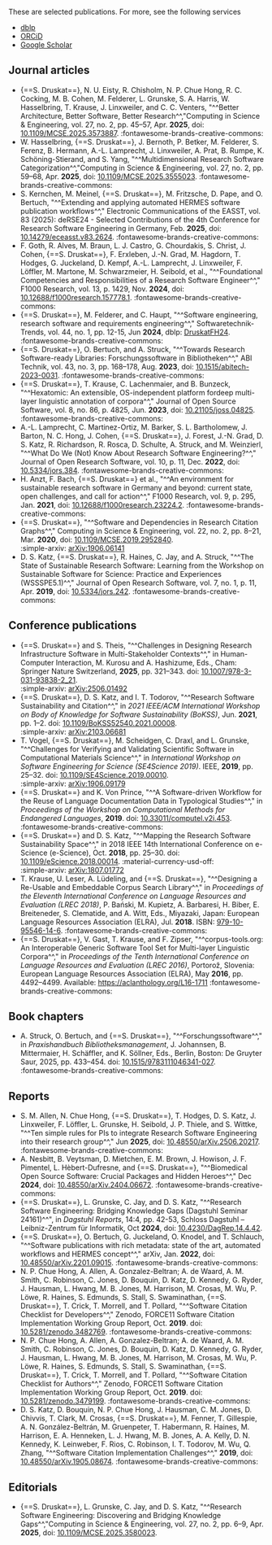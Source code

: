These are selected publications.
For more, see the following services

- [dblp](https://dblp.org/pid/154/4420.html)
- [ORCiD](https://orcid.org/0000-0003-4925-7248#works)
- [Google Scholar](https://scholar.google.com/citations?user=UIqaMjAAAAAJ)

## Journal articles

- {==S. Druskat==}, N. U. Eisty, R. Chisholm, N. P. Chue Hong, R. C. Cocking, M. B. Cohen, M. Felderer, L. Grunske, S. A. Harris, W. Hasselbring, T. Krause, J. Linxweiler, and C. C. Venters, "^^Better Architecture, Better Software, Better Research^^,"Computing in Science & Engineering, vol. 27, no. 2, pp. 45–57, Apr. **2025**, doi: [10.1109/MCSE.2025.3573887](https://doi.org/10.1109/MCSE.2025.3573887). :fontawesome-brands-creative-commons:
- W. Hasselbring, {==S. Druskat==}, J. Bernoth, P. Betker, M. Felderer, S. Ferenz, B. Hermann, A.-L. Lamprecht, J. Linxweiler, A. Prat, B. Rumpe, K. Schöning-Stierand, and S. Yang, "^^Multidimensional Research Software Categorization^^,"Computing in Science & Engineering, vol. 27, no. 2, pp. 59–68, Apr. **2025**, doi: [10.1109/MCSE.2025.3555023](https://doi.org/10.1109/MCSE.2025.3555023). :fontawesome-brands-creative-commons:
- S. Kernchen, M. Meinel, {==S. Druskat==}, M. Fritzsche, D. Pape, and O. Bertuch, "^^Extending and applying automated HERMES software publication workflows^^,"  Electronic Communications of the EASST, vol. 83 (2025): deRSE24 - Selected Contributions of the 4th Conference for Research Software Engineering in Germany, Feb. **2025**, doi: [10.14279/eceasst.v83.2624](https://doi.org/10.14279/eceasst.v83.2624). :fontawesome-brands-creative-commons:
- F. Goth, R. Alves, M. Braun, L. J. Castro, G. Chourdakis, S. Christ, J. Cohen, {==S. Druskat==}, F. Erxleben, J.-N. Grad, M. Hagdorn, T. Hodges, G. Juckeland, D. Kempf, A.-L. Lamprecht, J. Linxweiler, F. Löffler, M. Martone, M. Schwarzmeier, H. Seibold, et al., "^^Foundational Competencies and Responsibilities of a Research Software Engineer^^," F1000 Research, vol. 13, p. 1429, Nov. **2024**, doi: [10.12688/f1000research.157778.1](https://doi.org/10.12688/f1000research.157778.1). :fontawesome-brands-creative-commons:
- {==S. Druskat==}, M. Felderer, and C. Haupt, "^^Software engineering, research software and requirements engineering^^," Softwaretechnik-Trends, vol. 44, no. 1, pp. 12-15, Jun **2024**, dblp: [DruskatFH24](https://fb-swt.gi.de/fileadmin/FB/SWT/Softwaretechnik-Trends/Verzeichnis/Band_44_Heft_1/Softwaretechnik_Trends___Research_Software_Requirements_Engineering_margins.pdf). :fontawesome-brands-creative-commons:
- {==S. Druskat==}, O. Bertuch, and A. Struck, "^^Towards Research Software-ready Libraries: Forschungssoftware in Bibliotheken^^,"  ABI Technik, vol. 43, no. 3, pp. 168–178, Aug. **2023**, doi: [10.1515/abitech-2023-0031](https://doi.org/10.1515/abitech-2023-0031). :fontawesome-brands-creative-commons:
- {==S. Druskat==}, T. Krause, C. Lachenmaier, and B. Bunzeck, "^^Hexatomic: An extensible, OS-independent platform fordeep multi-layer linguistic annotation of corpora^^," Journal of Open Source Software, vol. 8, no. 86, p. 4825, Jun. **2023**, doi: [10.21105/joss.04825](https://doi.org/10.21105/joss.04825). :fontawesome-brands-creative-commons:
- A.-L. Lamprecht, C. Martinez-Ortiz, M. Barker, S. L. Bartholomew, J. Barton, N. C. Hong, J. Cohen, {==S. Druskat==}, J. Forest, J.-N. Grad, D. S. Katz, R. Richardson, R. Rosca, D. Schulte, A. Struck, and M. Weinzierl, "^^What Do We (Not) Know About Research Software Engineering?^^,"  Journal of Open Research Software, vol. 10, p. 11, Dec. **2022**, doi: [10.5334/jors.384](https://doi.org/10.5334/jors.384). :fontawesome-brands-creative-commons:
- H. Anzt, F. Bach, {==S. Druskat==} et al., "^^An environment for sustainable research software in Germany and beyond: current state, open challenges, and call for action^^,"  F1000 Research, vol. 9, p. 295, Jan. **2021**, doi: [10.12688/f1000research.23224.2](https://doi.org/10.12688/f1000research.23224.2). :fontawesome-brands-creative-commons:
- {==S. Druskat==}, "^^Software and Dependencies in Research Citation Graphs^^," Computing in Science & Engineering, vol. 22, no. 2, pp. 8–21, Mar. **2020**, doi: [10.1109/MCSE.2019.2952840](https://doi.org/10.1109/MCSE.2019.2952840).  
:simple-arxiv: [arXiv:1906.06141](https://doi.org/10.48550/arXiv.1906.06141)
- D. S. Katz, {==S. Druskat==}, R. Haines, C. Jay, and A. Struck, "^^The State of Sustainable Research Software: Learning from the Workshop on Sustainable Software for Science: Practice and Experiences (WSSSPE5.1)^^," Journal of Open Research Software, vol. 7, no. 1, p. 11, Apr. **2019**, doi: [10.5334/jors.242](https://doi.org/10.5334/jors.242). :fontawesome-brands-creative-commons:

## Conference publications

- {==S. Druskat==} and S. Theis, "^^Challenges in Designing Research Infrastructure Software in Multi-Stakeholder Contexts^^," in Human-Computer Interaction, M. Kurosu and A. Hashizume, Eds., Cham: Springer Nature Switzerland, **2025**, pp. 321–343. doi: [10.1007/978-3-031-93838-2_21](https://doi.org/10.1007/978-3-031-93838-2_21).  
:simple-arxiv: [arXiv:2506.01492](https://doi.org/10.48550/arXiv.2506.01492)
- {==S. Druskat==}, D. S. Katz, and I. T. Todorov, "^^Research Software Sustainability and Citation^^,"  in *2021 IEEE/ACM International Workshop on Body of Knowledge for Software Sustainability (BoKSS)*, Jun. **2021**, pp. 1–2. doi: [10.1109/BoKSS52540.2021.00008](https://doi.org/10.1109/BoKSS52540.2021.00008).  
:simple-arxiv: [arXiv:2103.06681](https://doi.org/10.48550/arXiv.2103.06681)
- T. Vogel, {==S. Druskat==}, M. Scheidgen, C. Draxl, and L. Grunske, "^^Challenges for Verifying and Validating Scientific Software in Computational Materials Science^^,"  in *International Workshop on Software Engineering for Science (SE4Science 2019)*. IEEE, **2019**, pp. 25–32. doi: [10.1109/SE4Science.2019.00010](https://doi.org/10.1109/SE4Science.2019.00010).  
:simple-arxiv: [arXiv:1906.09179](https://doi.org/10.48550/arXiv.1906.09179)
- {==S. Druskat==} and K. Von Prince, "^^A Software-driven Workflow for the Reuse of Language Documentation Data in Typological Studies^^,"  in *Proceedings of the Workshop on Computational Methods for Endangered Languages*, **2019**. doi: [10.33011/computel.v2i.453](https://doi.org/10.33011/computel.v2i.453). :fontawesome-brands-creative-commons:
- {==S. Druskat==} and D. S. Katz, "^^Mapping the Research Software Sustainability Space^^," in 2018 IEEE 14th International Conference on e-Science (e-Science), Oct. **2018**, pp. 25–30. doi: [10.1109/eScience.2018.00014](https://doi.org/10.1109/eScience.2018.00014). :material-currency-usd-off:  
:simple-arxiv: [arXiv:1807.01772](https://doi.org/10.48550/arXiv.1807.01772)
- T. Krause, U. Leser, A. Lüdeling, and {==S. Druskat==}, "^^Designing a Re-Usable and Embeddable Corpus Search Library^^,"  in *Proceedings of the Eleventh International Conference on Language Resources and Evaluation (LREC 2018)*, P. Bański, M. Kupietz, A. Barbaresi, H. Biber, E. Breiteneder, S. Clematide, and A. Witt, Eds., Miyazaki, Japan: European Language Resources Association (ELRA), Jul. **2018**. ISBN: [979-10-95546-14-6](http://lrec-conf.org/workshops/lrec2018/W17/). :fontawesome-brands-creative-commons:
- {==S. Druskat==}, V. Gast, T. Krause, and F. Zipser, "^^corpus-tools.org: An Interoperable Generic Software Tool Set for Multi-layer Linguistic Corpora^^,"  in *Proceedings of the Tenth International Conference on Language Resources and Evaluation (LREC 2016)*, Portorož, Slovenia: European Language Resources Association (ELRA), May **2016**, pp. 4492–4499. Available: <https://aclanthology.org/L16-1711> :fontawesome-brands-creative-commons:

## Book chapters

- A. Struck, O. Bertuch, and {==S. Druskat==}, "^^Forschungssoftware^^,"  in *Praxishandbuch Bibliotheksmanagement*, J. Johannsen, B. Mittermaier, H. Schäffler, and K. Söllner, Eds., Berlin, Boston: De Gruyter Saur, 2025, pp. 433–454. doi: [10.1515/9783111046341-027](https://doi.org/10.1515/9783111046341-027). :fontawesome-brands-creative-commons:


## Reports

- S. M. Allen, N. Chue Hong, {==S. Druskat==}, T. Hodges, D. S. Katz, J. Linxweiler, F. Löffler, L. Grunske, H. Seibold, J. P. Thiele, and S. Wittke, "^^Ten simple rules for PIs to integrate Research Software Engineering into their research group^^," Jun **2025**, doi: [10.48550/arXiv.2506.20217](https://doi.org/10.48550/arXiv.2506.20217).  :fontawesome-brands-creative-commons:
- A. Nesbitt, B. Veytsman, D. Mietchen, E. M. Brown, J. Howison, J. F. Pimentel, L. Hèbert-Dufresne, and {==S. Druskat==}, "^^Biomedical Open Source Software: Crucial Packages and Hidden Heroes^^,"  Dec **2024**, doi: [10.48550/arXiv.2404.06672](https://doi.org/10.48550/arXiv.2404.06672). :fontawesome-brands-creative-commons:
- {==S. Druskat==}, L. Grunske, C. Jay, and D. S. Katz, "^^Research Software Engineering: Bridging Knowledge Gaps (Dagstuhl Seminar 24161)^^", in *Dagstuhl Reports*, 14:4, pp. 42-53, Schloss Dagstuhl – Leibniz-Zentrum für Informatik, Oct **2024**, doi: [10.4230/DagRep.14.4.42](https://doi.org/10.4230/DagRep.14.4.42).
- {==S. Druskat==}, O. Bertuch, G. Juckeland, O. Knodel, and T. Schlauch, "^^Software publications with rich metadata: state of the art, automated workflows and HERMES concept^^,"  arXiv, Jan. **2022**, doi: [10.48550/arXiv.2201.09015](https://doi.org/10.48550/arXiv.2201.09015). :fontawesome-brands-creative-commons:
- N. P. Chue Hong, A. Allen, A. Gonzalez-Beltran; A. de Waard, A. M. Smith, C. Robinson, C. Jones, D. Bouquin, D. Katz, D. Kennedy, G. Ryder, J. Hausman, L. Hwang, M. B. Jones, M. Harrison, M. Crosas, M. Wu, P. Löwe, R. Haines, S. Edmunds, S. Stall, S. Swaminathan, {==S. Druskat==}, T. Crick, T. Morrell,  and T. Pollard, "^^Software Citation Checklist for Developers^^,"  Zenodo, FORCE11 Software Citation Implementation Working Group Report, Oct. **2019**. doi: [10.5281/zenodo.3482769](https://doi.org/10.5281/zenodo.3482769). :fontawesome-brands-creative-commons:
- N. P. Chue Hong, A. Allen, A. Gonzalez-Beltran; A. de Waard, A. M. Smith, C. Robinson, C. Jones, D. Bouquin, D. Katz, D. Kennedy, G. Ryder, J. Hausman, L. Hwang, M. B. Jones, M. Harrison, M. Crosas, M. Wu, P. Löwe, R. Haines, S. Edmunds, S. Stall, S. Swaminathan, {==S. Druskat==}, T. Crick, T. Morrell,  and T. Pollard, "^^Software Citation Checklist for Authors^^," Zenodo, FORCE11 Software Citation Implementation Working Group Report, Oct. **2019**. doi: [10.5281/zenodo.3479199](https://doi.org/10.5281/zenodo.3479199). :fontawesome-brands-creative-commons:
- D. S. Katz, D. Bouquin, N. P. Chue Hong, J. Hausman, C. M. Jones, D. Chivvis, T. Clark, M. Crosas, {==S. Druskat==}, M. Fenner, T. Gillespie, A. N. González-Beltrán, M. Gruenpeter, T. Habermann, R. Haines, M. Harrison, E. A. Henneken, L. J. Hwang, M. B. Jones, A. A. Kelly, D. N. Kennedy, K. Leinweber, F. Rios, C. Robinson, I. T. Todorov, M. Wu, Q. Zhang, "^^Software Citation Implementation Challenges^^," **2019**, doi: [10.48550/arXiv.1905.08674](https://doi.org/10.48550/arXiv.1905.08674). :fontawesome-brands-creative-commons:

## Editorials

- {==S. Druskat==}, L. Grunske, C. Jay, and D. S. Katz, "^^Research Software Engineering: Discovering and Bridging Knowledge Gaps^^,"Computing in Science & Engineering, vol. 27, no. 2, pp. 6–9, Apr. **2025**, doi: [10.1109/MCSE.2025.3580023](https://doi.org/10.1109/MCSE.2025.3580023).
